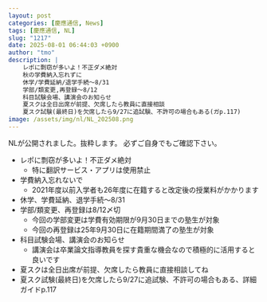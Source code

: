 ```yaml
---
layout: post
categories: [慶應通信, News]
tags: [慶應通信, NL]
slug: "1217"
date: 2025-08-01 06:44:03 +0900
author: "tmo"
description: |
    レポに剽窃が多いよ！不正ダメ絶対
    秋の学費納入忘れずに
    休学/学費延納/退学手続〜8/31
    学部/類変更,再登録〜8/12
    科目試験会場、講演会のお知らせ
    夏スクは全日出席が前提、欠席したら教員に直接相談
    夏スク試験(最終日)を欠席したら9/27に追試験、不許可の場合もある(ガp.117)
image: /assets/img/nl/NL_202508.png
---
```

NLが公開されました。抜粋します。
必ずご自身でもご確認下さい。

* レポに剽窃が多いよ！不正ダメ絶対
  * 特に翻訳サービス・アプリは使用禁止
* 学費納入忘れないで
  * 2021年度以前入学者も26年度に在籍すると改定後の授業料がかかります
* 休学、学費延納、退学手続〜8/31
* 学部/類変更、再登録は8/12〆切
  * 今回の学部変更は学費有効期限が9月30日までの塾生が対象
  * 今回の再登録は25年9月30日に在籍期間満了の塾生が対象
* 科目試験会場、講演会のお知らせ
  * 講演会は卒業論文指導教員を探す貴重な機会なので積極的に活用すると良いです
* 夏スクは全日出席が前提、欠席したら教員に直接相談してね
* 夏スク試験(最終日)を欠席したら9/27に追試験、不許可の場合もある、詳細ガイドp.117